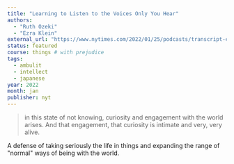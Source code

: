 ```yaml
---
title: "Learning to Listen to the Voices Only You Hear"
authors:
  - "Ruth Ozeki"
  - "Ezra Klein"
external_url: "https://www.nytimes.com/2022/01/25/podcasts/transcript-ezra-klein-interviews-ruth-ozeki.html"
status: featured
course: things # with prejudice
tags:
  - ambulit
  - intellect
  - japanese
year: 2022
month: jan
publisher: nyt
---
```


> in this state of not knowing, curiosity and engagement with the world arises. And that engagement, that curiosity is intimate and very, very alive.

A defense of taking seriously the life in things and expanding the range of "normal" ways of being with the world.

